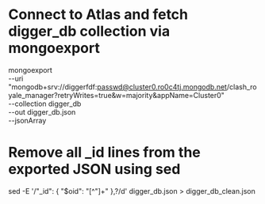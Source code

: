 # Connect to Atlas and fetch digger_db collection via mongoexport
mongoexport \
  --uri "mongodb+srv://diggerfdf:passwd@cluster0.ro0c4tj.mongodb.net/clash_royale_manager?retryWrites=true&w=majority&appName=Cluster0" \
  --collection digger_db \
  --out digger_db.json \
  --jsonArray

# Remove all _id lines from the exported JSON using sed
sed -E '/"_id": \{ "\$oid": "[^"]+" \},?/d' digger_db.json > digger_db_clean.json
